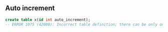 Auto increment
-

````sql
create table x(id int auto_increment);
-- ERROR 1075 (42000): Incorrect table definition; there can be only one auto column and it must be defined as a key
````
